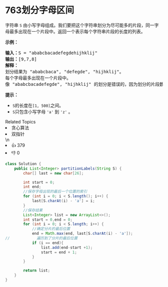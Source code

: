 # 763划分字母区间

<p>字符串 <code>S</code> 由小写字母组成。我们要把这个字符串划分为尽可能多的片段，同一字母最多出现在一个片段中。返回一个表示每个字符串片段的长度的列表。</p>

<p> </p>

<p><strong>示例：</strong></p>

<pre>
<strong>输入：</strong>S = "ababcbacadefegdehijhklij"
<strong>输出：</strong>[9,7,8]
<strong>解释：</strong>
划分结果为 "ababcbaca", "defegde", "hijhklij"。
每个字母最多出现在一个片段中。
像 "ababcbacadefegde", "hijhklij" 的划分是错误的，因为划分的片段数较少。
</pre>

<p> </p>

<p><strong>提示：</strong></p>

<ul>
	<li><code>S</code>的长度在<code>[1, 500]</code>之间。</li>
	<li><code>S</code>只包含小写字母 <code>'a'</code> 到 <code>'z'</code> 。</li>
</ul>
<div><div>Related Topics</div><div><li>贪心算法</li><li>双指针</li></div></div>\n<div><li>👍 379</li><li>👎 0</li></div>



```java
class Solution {
    public List<Integer> partitionLabels(String S) {
        char[] last = new char[26];

        int start = 0;
        int end;
        //保存字母出现的最后一个位置的索引
        for (int i = 0; i < S.length(); i++) {
            last[S.charAt(i) - 'a'] = i;
        }
        //保存结果
        List<Integer> list = new ArrayList<>();
        int start = 0,end = 0;
        for (int i = 0; i < S.length; i++) {
            //确定分片的最后位置
            end = Math.max(end, last[S.charAt(i) - 'a']);
//            遍历到了分片的最后位置
            if (i == end){
                list.add(end-start +1);
                start = end + 1;
            }
        }

        return list;
    }
}
```

